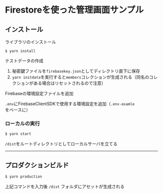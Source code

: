 # Firestoreを使った管理画面サンプル

## インストール

ライブラリのインストール

```
$ yarn install
```

テストデータの作成

1. 秘密鍵ファイルを`firebasekey.json`としてディレクトリ直下に保存
2. `yarn initdata`を実行すると`members`コレクションが生成される（同名のコレクションがある場合はリセットされるので注意）

Firebaseの環境設定ファイルを追加

`.env`にFirebaseClientSDKで使用する環境設定を追加（`.env-examle`をベースに）

### ローカルの実行

```sh
$ yarn start
```
`/dist`をルートディレクトリとしてローカルサーバを立てる

---

## プロダクションビルド

```bash
$ yarn production
```

上記コマンドを入力後 `/dist` フォルダにアセットが生成される
